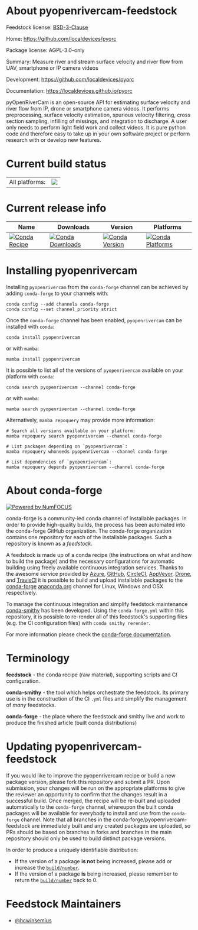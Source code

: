 About pyopenrivercam-feedstock
==============================

Feedstock license: [BSD-3-Clause](https://github.com/conda-forge/pyopenrivercam-feedstock/blob/main/LICENSE.txt)

Home: https://github.com/localdevices/pyorc

Package license: AGPL-3.0-only

Summary: Measure river and stream surface velocity and river flow from UAV, smartphone or IP camera videos

Development: https://github.com/localdevices/pyorc

Documentation: https://localdevices.github.io/pyorc

pyOpenRiverCam is an open-source API for estimating surface velocity and river flow from IP, drone or smartphone camera
videos. It performs preprocessing, surface velocity estimation, spurious velocity filtering, cross section sampling,
infilling of missings, and integration to discharge. A user only needs to perform light field work and collect
videos. It is pure python code and therefore easy to take up in your own software project or perform research with or
develop new features.


Current build status
====================


<table><tr><td>All platforms:</td>
    <td>
      <a href="https://dev.azure.com/conda-forge/feedstock-builds/_build/latest?definitionId=16993&branchName=main">
        <img src="https://dev.azure.com/conda-forge/feedstock-builds/_apis/build/status/pyopenrivercam-feedstock?branchName=main">
      </a>
    </td>
  </tr>
</table>

Current release info
====================

| Name | Downloads | Version | Platforms |
| --- | --- | --- | --- |
| [![Conda Recipe](https://img.shields.io/badge/recipe-pyopenrivercam-green.svg)](https://anaconda.org/conda-forge/pyopenrivercam) | [![Conda Downloads](https://img.shields.io/conda/dn/conda-forge/pyopenrivercam.svg)](https://anaconda.org/conda-forge/pyopenrivercam) | [![Conda Version](https://img.shields.io/conda/vn/conda-forge/pyopenrivercam.svg)](https://anaconda.org/conda-forge/pyopenrivercam) | [![Conda Platforms](https://img.shields.io/conda/pn/conda-forge/pyopenrivercam.svg)](https://anaconda.org/conda-forge/pyopenrivercam) |

Installing pyopenrivercam
=========================

Installing `pyopenrivercam` from the `conda-forge` channel can be achieved by adding `conda-forge` to your channels with:

```
conda config --add channels conda-forge
conda config --set channel_priority strict
```

Once the `conda-forge` channel has been enabled, `pyopenrivercam` can be installed with `conda`:

```
conda install pyopenrivercam
```

or with `mamba`:

```
mamba install pyopenrivercam
```

It is possible to list all of the versions of `pyopenrivercam` available on your platform with `conda`:

```
conda search pyopenrivercam --channel conda-forge
```

or with `mamba`:

```
mamba search pyopenrivercam --channel conda-forge
```

Alternatively, `mamba repoquery` may provide more information:

```
# Search all versions available on your platform:
mamba repoquery search pyopenrivercam --channel conda-forge

# List packages depending on `pyopenrivercam`:
mamba repoquery whoneeds pyopenrivercam --channel conda-forge

# List dependencies of `pyopenrivercam`:
mamba repoquery depends pyopenrivercam --channel conda-forge
```


About conda-forge
=================

[![Powered by
NumFOCUS](https://img.shields.io/badge/powered%20by-NumFOCUS-orange.svg?style=flat&colorA=E1523D&colorB=007D8A)](https://numfocus.org)

conda-forge is a community-led conda channel of installable packages.
In order to provide high-quality builds, the process has been automated into the
conda-forge GitHub organization. The conda-forge organization contains one repository
for each of the installable packages. Such a repository is known as a *feedstock*.

A feedstock is made up of a conda recipe (the instructions on what and how to build
the package) and the necessary configurations for automatic building using freely
available continuous integration services. Thanks to the awesome service provided by
[Azure](https://azure.microsoft.com/en-us/services/devops/), [GitHub](https://github.com/),
[CircleCI](https://circleci.com/), [AppVeyor](https://www.appveyor.com/),
[Drone](https://cloud.drone.io/welcome), and [TravisCI](https://travis-ci.com/)
it is possible to build and upload installable packages to the
[conda-forge](https://anaconda.org/conda-forge) [anaconda.org](https://anaconda.org/)
channel for Linux, Windows and OSX respectively.

To manage the continuous integration and simplify feedstock maintenance
[conda-smithy](https://github.com/conda-forge/conda-smithy) has been developed.
Using the ``conda-forge.yml`` within this repository, it is possible to re-render all of
this feedstock's supporting files (e.g. the CI configuration files) with ``conda smithy rerender``.

For more information please check the [conda-forge documentation](https://conda-forge.org/docs/).

Terminology
===========

**feedstock** - the conda recipe (raw material), supporting scripts and CI configuration.

**conda-smithy** - the tool which helps orchestrate the feedstock.
                   Its primary use is in the construction of the CI ``.yml`` files
                   and simplify the management of *many* feedstocks.

**conda-forge** - the place where the feedstock and smithy live and work to
                  produce the finished article (built conda distributions)


Updating pyopenrivercam-feedstock
=================================

If you would like to improve the pyopenrivercam recipe or build a new
package version, please fork this repository and submit a PR. Upon submission,
your changes will be run on the appropriate platforms to give the reviewer an
opportunity to confirm that the changes result in a successful build. Once
merged, the recipe will be re-built and uploaded automatically to the
`conda-forge` channel, whereupon the built conda packages will be available for
everybody to install and use from the `conda-forge` channel.
Note that all branches in the conda-forge/pyopenrivercam-feedstock are
immediately built and any created packages are uploaded, so PRs should be based
on branches in forks and branches in the main repository should only be used to
build distinct package versions.

In order to produce a uniquely identifiable distribution:
 * If the version of a package **is not** being increased, please add or increase
   the [``build/number``](https://docs.conda.io/projects/conda-build/en/latest/resources/define-metadata.html#build-number-and-string).
 * If the version of a package **is** being increased, please remember to return
   the [``build/number``](https://docs.conda.io/projects/conda-build/en/latest/resources/define-metadata.html#build-number-and-string)
   back to 0.

Feedstock Maintainers
=====================

* [@hcwinsemius](https://github.com/hcwinsemius/)

